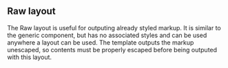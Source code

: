 ## Raw layout
The Raw layout is useful for outputing already styled markup. It is similar to the generic component, but has no associated styles and can be used anywhere a layout can be used. The template outputs the markup unescaped, so contents must be properly escaped before being outputed with this layout.

